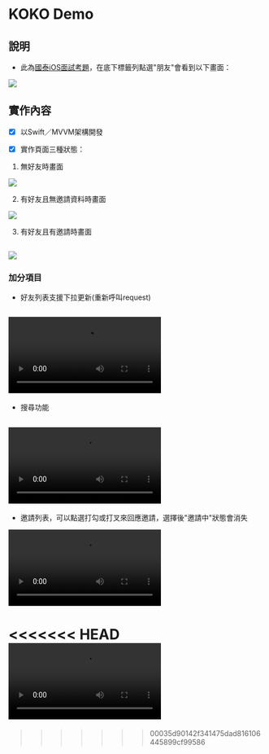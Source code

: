 # KOKO Demo

## 說明
* 此為[國泰iOS面試考題](https://app.zeplin.io/project/5c498614493bf5bf68258c5a/screen/5d776380061b64a13531f133)，在底下標籤列點選"朋友"會看到以下畫面：

![](images/FriendVC-portrait.png)

## 實作內容
- [x] 以Swift／MVVM架構開發

- [x] 實作⾴⾯三種狀態：

1. 無好友時畫⾯

![](images/1-1-portrait.png)


2. 有好友且無邀請資料時畫⾯

![](images/1-2-portrait.png)


3. 有好友且有邀請時畫⾯

![](images/1-3-portrait.png)
-

### 加分項目
* 好友列表⽀援下拉更新(重新呼叫request)

![](images/scroll_down_to_refresh.mov)
-

* 搜尋功能

![](images/search.mov)
-

* 邀請列表，可以點選打勾或打叉來回應邀請，選擇後"邀請中"狀態會消失

![](images/invite_interaction.mov)


<<<<<<< HEAD
![](images/invite_interaction.mov)
=======
>>>>>>> 00035d90142f341475dad816106445899cf99586

